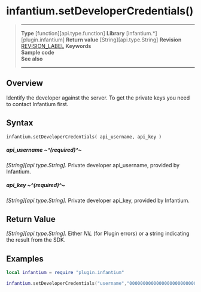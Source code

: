 # infantium.setDeveloperCredentials()

> --------------------- ------------------------------------------------------------------------------------------
> __Type__              [function][api.type.function]
> __Library__           [infantium.*][plugin.infantium]
> __Return value__      [String][api.type.String]
> __Revision__          [REVISION_LABEL](REVISION_URL)
> __Keywords__          
> __Sample code__       
> __See also__          
> --------------------- ------------------------------------------------------------------------------------------


## Overview

Identify the developer against the server. To get the private keys you need to contact Infantium first.

## Syntax

	infantium.setDeveloperCredentials( api_username, api_key )

##### api_username ~^(required)^~
_[String][api.type.String]._ Private developer api_username, provided by Infantium.


##### api_key ~^(required)^~
_[String][api.type.String]._ Private developer api_key, provided by Infantium.


## Return Value

_[String][api.type.String]._ Either *NIL* (for Plugin errors) or a string indicating the result from the SDK.


## Examples

``````lua
local infantium = require "plugin.infantium"

infantium.setDeveloperCredentials("username","0000000000000000000000000000000000000000")
``````
